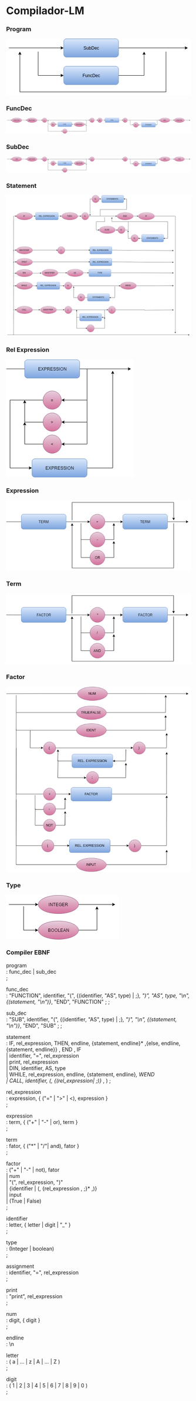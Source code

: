 # Compilador-LM

### Program
![Diagrama1](./Imgs/PROGRAM.png)
<br>

### FuncDec
![Diagrama2](./Imgs/FuncDec.png)
<br>

### SubDec
![Diagrama2](./Imgs/SubDec.png)
<br>

### Statement
![Diagrama2](./Imgs/STATEMENT.png)
<br>

### Rel Expression
![Diagrama3](./Imgs/REL_EXPRESSION.png)
<br>

### Expression
![Diagrama4](./Imgs/EXPRESSION.png)
<br>

### Term
![Diagrama5](./Imgs/TERM.png)
<br>

### Factor
![Diagrama6](./Imgs/FACTOR.png)
<br>

### Type
![Diagrama7](./Imgs/TYPE.png)
<br>


### Compiler EBNF

program <br/>
    : func_dec | sub_dec<br/>
    ;<br/>

func_dec <br/>
    : "FUNCTION", identifier, "(", {(identifier, "AS", type) | ;}*, ")", "AS", type, "\n", {(statement, "\n")}*, "END", "FUNCTION" ;
    ;<br/>


sub_dec  <br/>
    : "SUB", identifier, "(", {(identifier, "AS", type) | ;}*, ")", "\n", {(statement, "\n")}*, "END", "SUB" ;
    ;<br/>

statement   
    : IF, rel_expression, THEN, endline, {statement, endline}* ,{else, endline, {statement, endline}} , END , IF <br/>
    | identifier, "=", rel_expression <br/>
    | print, rel_expression<br/>
    | DIN, identifier, AS, type<br/>
    | WHILE, rel_expression, endline, {statement, endline}*, WEND <br/>
    | CALL, identifier, (, {(rel_expression| ;)}* , )
    ;

rel_expression <br/>
    : expression, { ("=" | ">" | <), expression } <br/>
    ;<br/>

expression <br/>
    : term, { ("+" | "-" | or), term } <br/>
    ;<br/>

term <br/>
    : fator, { ("*" | "/"| and), fator } <br/>
    ;<br/>

factor <br/>
    : ("+" | "-" | not), fator<br/> 
    | num <br/>
    | "(", rel_expression, ")"<br/> 
    | {identifier | (, {rel_expression , ;}* ,)}<br/>
    | input <br/>
    | (True | False)<br/>
    ;<br/>

identifier<br/> 
    : letter, { letter | digit | "_" } <br/> 
    ;<br/>

type<br/>
    : (Integer | boolean)<br/>
    ;<br/>

assignment<br/> 
    : identifier, "=", rel_expression<br/> 
    ;<br/>

print <br/>
    : "print", rel_expression<br/> 
    ;<br/>

num <br/>
    : digit, { digit }<br/> 
    ;<br/>

endline <br/>
    : \n<br/>

letter <br/>
    : ( a | ... | z | A | ... | Z )<br/> 
    ;<br/>

digit <br/>
    : ( 1 | 2 | 3 | 4 | 5 | 6 | 7 | 8 | 9 | 0 ) <br/>
    ;<br/>
